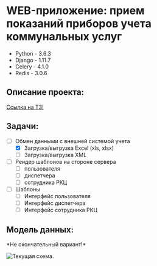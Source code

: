 WEB-приложение: прием показаний приборов учета коммунальных услуг
===========
- Python - 3.6.3
- Django - 1.11.7
- Celery - 4.1.0
- Redis - 3.0.6

Описание проекта:
------
[Ссылка на ТЗ!](https://gist.github.com/AlexeyRadchenko/6987015e4165f15fcaff9f797b805ad4)


Задачи:
------
- [ ] Обмен данными с внешней системой учета
    - [x] Загрузка/выгрузка Excel (xls, xlsx)
    - [ ] Загрузка/выгрузка XML
- [ ] Рендер шаблонов на стороне сервера
    - [ ] пользователя
    - [ ] диспетчера
    - [ ] сотрудника РКЦ   
- [ ] Шаблоны
    - [ ] Интерфейс пользователя
    - [ ] Интерфейс диспетчера
    - [ ] Интерфейс сотрудника РКЦ
    
Модель данных:
--------------
\*Не окончательный вариант!\*

![Текущая схема.][myimage]

[myimage]: http://bers-trg.fvds.ru/base.png